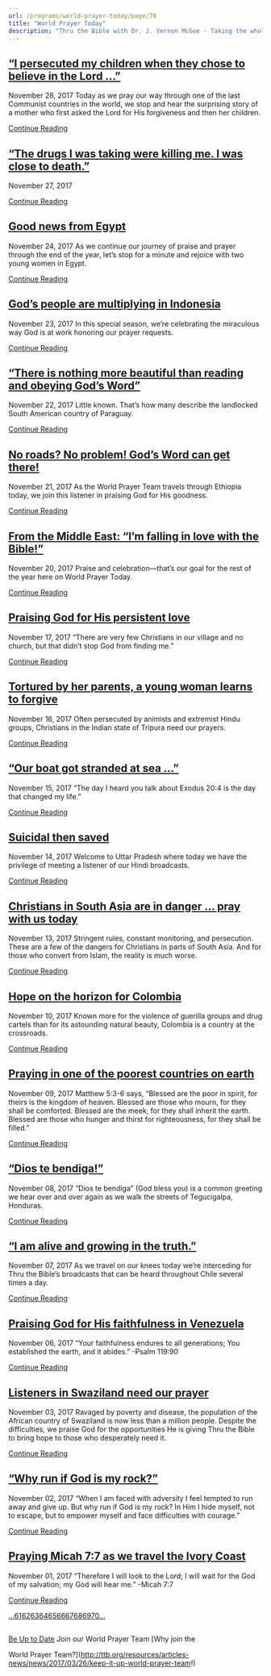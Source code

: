 ```yaml
---
url: /programs/world-prayer-today/page/70
title: "World Prayer Today"
description: "Thru the Bible with Dr. J. Vernon McGee - Taking the whole Word to the whole world"
---
```







## [“I persecuted my children when they chose to believe in the Lord …”](../world-prayer-today/2017/11/28/i-persecuted-my-children-when-they-chose-to-believe-in-the-lord)


November 28, 2017
Today as we pray our way through one of the last Communist countries in the world, we stop and hear the surprising story of a mother who first asked the Lord for His forgiveness and then her children. 


[Continue Reading](../world-prayer-today/2017/11/28/i-persecuted-my-children-when-they-chose-to-believe-in-the-lord)




##  [“The drugs I was taking were killing me. I was close to death.”](../world-prayer-today/2017/11/27/the-drugs-i-was-taking-were-killing-me.-i-was-close-to-death-)


November 27, 2017

[Continue Reading](../world-prayer-today/2017/11/27/the-drugs-i-was-taking-were-killing-me.-i-was-close-to-death-)




## [Good news from Egypt](../world-prayer-today/2017/11/24/good-news-from-egypt)


November 24, 2017
As we continue our journey of praise and prayer through the end of the year, let’s stop for a minute and rejoice with two young women in Egypt. 


[Continue Reading](../world-prayer-today/2017/11/24/good-news-from-egypt)




## [God’s people are multiplying in Indonesia](../world-prayer-today/2017/11/23/god-s-people-are-multiplying-in-indonesia)


November 23, 2017
In this special season, we’re celebrating the miraculous way God is at work honoring our prayer requests.


[Continue Reading](../world-prayer-today/2017/11/23/god-s-people-are-multiplying-in-indonesia)




## [“There is nothing more beautiful than reading and obeying God’s Word”](../world-prayer-today/2017/11/22/there-is-nothing-more-beautiful-than-reading-and-obeying-god-s-word)


November 22, 2017
Little known. That’s how many describe the landlocked South American country of Paraguay.


[Continue Reading](../world-prayer-today/2017/11/22/there-is-nothing-more-beautiful-than-reading-and-obeying-god-s-word)




## [No roads? No problem! God’s Word can get there!](../world-prayer-today/2017/11/21/no-roads-no-problem!-god-s-word-can-get-there!)


November 21, 2017
As the World Prayer Team travels through Ethiopia today, we join this listener in praising God for His goodness.


[Continue Reading](../world-prayer-today/2017/11/21/no-roads-no-problem!-god-s-word-can-get-there!)




## [From the Middle East: “I’m falling in love with the Bible!”](../world-prayer-today/2017/11/20/from-the-middle-east-i-m-falling-in-love-with-the-bible!)


November 20, 2017
Praise and celebration—that’s our goal for the rest of the year here on World Prayer Today.


[Continue Reading](../world-prayer-today/2017/11/20/from-the-middle-east-i-m-falling-in-love-with-the-bible!)




## [Praising God for His persistent love](../world-prayer-today/2017/11/17/praising-god-for-his-persistent-love)


November 17, 2017
“There are very few Christians in our village and no church, but that didn’t stop God from finding me.”


[Continue Reading](../world-prayer-today/2017/11/17/praising-god-for-his-persistent-love)




## [Tortured by her parents, a young woman learns to forgive](../world-prayer-today/2017/11/16/tortured-by-her-parents-a-young-woman-learns-to-forgive)


November 16, 2017
Often persecuted by animists and extremist Hindu groups, Christians in the Indian state of Tripura need our prayers. 


[Continue Reading](../world-prayer-today/2017/11/16/tortured-by-her-parents-a-young-woman-learns-to-forgive)




## [“Our boat got stranded at sea …”](../world-prayer-today/2017/11/15/our-boat-got-stranded-at-sea)


November 15, 2017
“The day I heard you talk about Exodus 20:4 is the day that changed my life.”


[Continue Reading](../world-prayer-today/2017/11/15/our-boat-got-stranded-at-sea)




## [Suicidal then saved](../world-prayer-today/2017/11/14/suicidal-then-saved)


November 14, 2017
Welcome to Uttar Pradesh where today we have the privilege of meeting a listener of our Hindi broadcasts. 


[Continue Reading](../world-prayer-today/2017/11/14/suicidal-then-saved)




## [Christians in South Asia are in danger … pray with us today](../world-prayer-today/2017/11/13/christians-in-south-asia-are-in-danger-pray-with-us-today)


November 13, 2017
Stringent rules, constant monitoring, and persecution. These are a few of the dangers for Christians in parts of South Asia. And for those who convert from Islam, the reality is much worse.


[Continue Reading](../world-prayer-today/2017/11/13/christians-in-south-asia-are-in-danger-pray-with-us-today)




## [Hope on the horizon for Colombia](../world-prayer-today/2017/11/10/hope-on-the-horizon-for-colombia)


November 10, 2017
Known more for the violence of guerilla groups and drug cartels than for its astounding natural beauty, Colombia is a country at the crossroads.


[Continue Reading](../world-prayer-today/2017/11/10/hope-on-the-horizon-for-colombia)




## [Praying in one of the poorest countries on earth](../world-prayer-today/2017/11/09/praying-in-one-of-the-poorest-countries-on-earth)


November 09, 2017
Matthew 5:3-6 says, “Blessed are the poor in spirit, for theirs is the kingdom of heaven. Blessed are those who mourn, for they shall be comforted. Blessed are the meek, for they shall inherit the earth. Blessed are those who hunger and thirst for righteousness, for they shall be filled.”


[Continue Reading](../world-prayer-today/2017/11/09/praying-in-one-of-the-poorest-countries-on-earth)




## [“Dios te bendiga!”](../world-prayer-today/2017/11/08/dios-te-bendiga!)


November 08, 2017
“Dios te bendiga” (God bless you) is a common greeting we hear over and over again as we walk the streets of Tegucigalpa, Honduras.


[Continue Reading](../world-prayer-today/2017/11/08/dios-te-bendiga!)




## [“I am alive and growing in the truth.”](../world-prayer-today/2017/11/07/i-am-alive-and-growing-in-the-truth-)


November 07, 2017
 As we travel on our knees today we’re interceding for Thru the Bible’s broadcasts that can be heard throughout Chile several times a day. 


[Continue Reading](../world-prayer-today/2017/11/07/i-am-alive-and-growing-in-the-truth-)




## [Praising God for His faithfulness in Venezuela](../world-prayer-today/2017/11/06/praising-god-for-his-faithfulness-in-venezuela)


November 06, 2017
“Your faithfulness endures to all generations; You established the earth, and it abides.” -Psalm 119:90


[Continue Reading](../world-prayer-today/2017/11/06/praising-god-for-his-faithfulness-in-venezuela)




## [Listeners in Swaziland need our prayer](../world-prayer-today/2017/11/03/listeners-in-swaziland-need-our-prayer)


November 03, 2017
Ravaged by poverty and disease, the population of the African country of Swaziland is now less than a million people. Despite the difficulties, we praise God for the opportunities He is giving Thru the Bible to bring hope to those who desperately need it. 


[Continue Reading](../world-prayer-today/2017/11/03/listeners-in-swaziland-need-our-prayer)




## [“Why run if God is my rock?”](../world-prayer-today/2017/11/02/why-run-if-god-is-my-rock)


November 02, 2017
“When I am faced with adversity I feel tempted to run away and give up. But why run if God is my rock? In Him I hide myself, not to escape, but to empower myself and face difficulties with courage.”


[Continue Reading](../world-prayer-today/2017/11/02/why-run-if-god-is-my-rock)




## [Praying Micah 7:7 as we travel the Ivory Coast](../world-prayer-today/2017/11/01/praying-micah-7-7-as-we-travel-the-ivory-coast)


November 01, 2017
“Therefore I will look to the Lord; I will wait for the God of my salvation; my God will hear me.” -Micah 7:7 


[Continue Reading](../world-prayer-today/2017/11/01/praying-micah-7-7-as-we-travel-the-ivory-coast)





[...](https://ttb.org/programs/world-prayer-today/page/60)[61](https://ttb.org/programs/world-prayer-today/page/61)[62](https://ttb.org/programs/world-prayer-today/page/62)[63](https://ttb.org/programs/world-prayer-today/page/63)[64](https://ttb.org/programs/world-prayer-today/page/64)[65](https://ttb.org/programs/world-prayer-today/page/65)[66](https://ttb.org/programs/world-prayer-today/page/66)[67](https://ttb.org/programs/world-prayer-today/page/67)[68](https://ttb.org/programs/world-prayer-today/page/68)[69](https://ttb.org/programs/world-prayer-today/page/69)[70](https://ttb.org/programs/world-prayer-today/page/70)[...](https://ttb.org/programs/world-prayer-today/page/71)





## 




[Be Up to Date](http://feeds.feedburner.com/WorldPrayerToday "World Prayer Today RSS Feed")
Join our World Prayer Team
[Why join the  

World Prayer Team?](http://ttb.org/resources/articles-news/news/2017/03/26/keep-it-up-world-prayer-team!)




